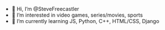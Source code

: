 - 👋 Hi, I’m @SteveFreecastler
- 👀 I’m interested in video games, series/movies, sports
- 🌱 I’m currently learning JS, Python, C++, HTML/CSS, Django
